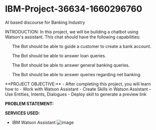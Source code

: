 # IBM-Project-36634-1660296760
<p>AI based discourse for Banking Industry<p>
INTRODUCTION:
In this project, we will be building a chatbot using Watson's assistant. This chat should have the following capabilities:

<ol>The Bot should be able to guide a customer to create a bank account.</ol>
<ol>The Bot should be able to answer loan queries.</ol>
<ol>The Bot should be able to answer general banking queries.</ol>
<ol>The Bot should be able to answer queries regarding net banking.</ol>
**PROJECT OBJECTIVE:**
 - After completing this project, you will learn how to 
 - Work with Watson Assistant
 - Create Skills  in Watson Assistant
 - Use Entities, Intents, Dialogues
 - Deploy skill to generate a preview link

**PROBLEM STATEMENT:**

**SERVICES USED:**
- IBM Watson Assistant
![image](https://user-images.githubusercontent.com/83297844/194100388-c8a731b7-06b0-4d8f-ab22-6df3102f8900.png)



